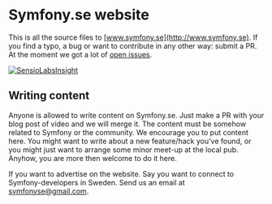 Symfony.se website
==================

This is all the source files to [www.symfony.se](http://www.symfony.se). If you find a typo, a bug or want to contribute in any other way: submit a PR. At the moment we got a lot of [open issues](https://github.com/symfonyse/symfony.se/issues?state=open).

[![SensioLabsInsight](https://insight.sensiolabs.com/projects/b2701cbf-5de2-4b56-bad4-fde2b14f86b1/big.png)](https://insight.sensiolabs.com/projects/b2701cbf-5de2-4b56-bad4-fde2b14f86b1)

## Writing content

Anyone is allowed to write content on Symfony.se. Just make a PR with your blog post of video and we will merge it. The content must be somehow related to Symfony or the community. We encourage you to put content here. You might want to write about a new feature/hack you've found, or you might just want to arrange some minor meet-up at the local pub. Anyhow, you are more then welcome to do it here. 

If you want to advertise on the website. Say you want to connect to Symfony-developers in Sweden. Send us an email at symfonyse@gmail.com.
